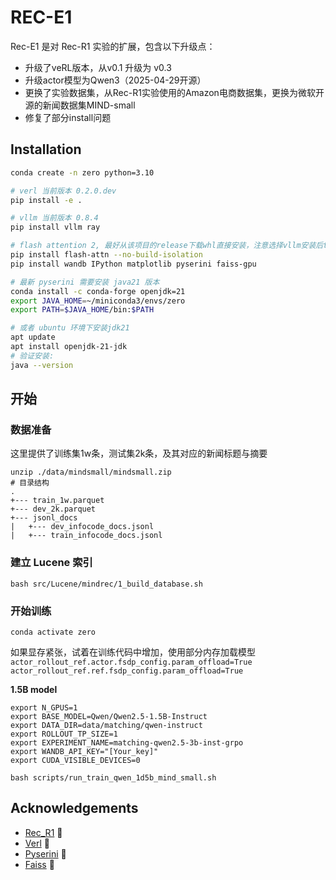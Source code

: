 # REC-E1 
Rec-E1 是对 Rec-R1 实验的扩展，包含以下升级点：
- 升级了veRL版本，从v0.1 升级为 v0.3
- 升级actor模型为Qwen3（2025-04-29开源）
- 更换了实验数据集，从Rec-R1实验使用的Amazon电商数据集，更换为微软开源的新闻数据集MIND-small
- 修复了部分install问题

## Installation

```bash
conda create -n zero python=3.10

# verl 当前版本 0.2.0.dev
pip install -e .

# vllm 当前版本 0.8.4
pip install vllm ray

# flash attention 2, 最好从该项目的release下载whl直接安装，注意选择vllm安装后torch的版本和本地cuda的版本
pip install flash-attn --no-build-isolation
pip install wandb IPython matplotlib pyserini faiss-gpu

# 最新 pyserini 需要安装 java21 版本
conda install -c conda-forge openjdk=21
export JAVA_HOME=~/miniconda3/envs/zero
export PATH=$JAVA_HOME/bin:$PATH

# 或者 ubuntu 环境下安装jdk21
apt update 
apt install openjdk-21-jdk
# 验证安装:
java --version


```


## 开始

### 数据准备
这里提供了训练集1w条，测试集2k条，及其对应的新闻标题与摘要
```
unzip ./data/mindsmall/mindsmall.zip
# 目录结构
.
+--- train_1w.parquet
+--- dev_2k.parquet
+--- jsonl_docs
|   +--- dev_infocode_docs.jsonl
|   +--- train_infocode_docs.jsonl
```

### 建立 Lucene 索引
```
bash src/Lucene/mindrec/1_build_database.sh
```

### 开始训练
```
conda activate zero
```

如果显存紧张，试着在训练代码中增加，使用部分内存加载模型
`actor_rollout_ref.actor.fsdp_config.param_offload=True`
`actor_rollout_ref.ref.fsdp_config.param_offload=True`

**1.5B model**
```
export N_GPUS=1
export BASE_MODEL=Qwen/Qwen2.5-1.5B-Instruct
export DATA_DIR=data/matching/qwen-instruct
export ROLLOUT_TP_SIZE=1
export EXPERIMENT_NAME=matching-qwen2.5-3b-inst-grpo
export WANDB_API_KEY="[Your_key]"
export CUDA_VISIBLE_DEVICES=0

bash scripts/run_train_qwen_1d5b_mind_small.sh
```


## Acknowledgements
- [Rec_R1](https://github.com/linjc16/Rec-R1) 🔗
- [Verl](https://github.com/volcengine/verl) 🔗
- [Pyserini](https://github.com/castorini/pyserini) 🔗
- [Faiss](https://github.com/facebookresearch/faiss) 🔗